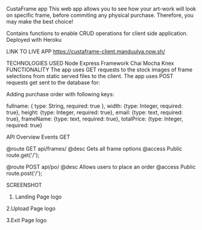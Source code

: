 CustaFrame app
This web app allows you to see how your art-work will look on specific frame, before commiting any physical purchase. Therefore, you may make the best choice!

Contains functions to enable CRUD operations for client side application. Deployed with Heroku

LINK TO LIVE APP
https://custaframe-client.manduulya.now.sh/

TECHNOLOGIES USED
Node
Express Framework
Chai
Mocha
Knex
FUNCTIONALITY
The app uses GET requests to the stock images of frame selections from static served files to the client. 
The app uses POST requests get sent to the database for:

Adding purchase order with following keys: 

fullname: { type: String, required: true }, 
width: {type: Integer, required: true},
height: {type: Integer, required: true},
email: {type: text, required: true},
frameName: {type: text, required: true},
totalPrice: {type: Integer, required: true}

API Overview
Events GET

@route GET api/frames/ @desc Gets all frame options @access Public
route.get('/');


@route POST api/po/ @desc Allows users to place an order @access Public
route.post('/');


SCREENSHOT
1. Landing Page
logo

2.Upload Page
logo

3.Exit Page
logo
